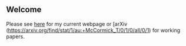## Welcome

Please see [here](http://www.stat.uw.edu/~tylermc) for my current webpage or [arXiv (https://arxiv.org/find/stat/1/au:+McCormick_T/0/1/0/all/0/1) for working papers.
